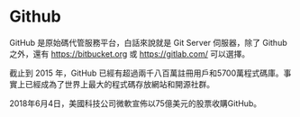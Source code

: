 # Github

GitHub 是原始碼代管服務平台，白話來說就是 Git Server 伺服器，除了 Github 之外，還有 <https://bitbucket.org> 或 <https://gitlab.com/> 可以選擇。

截止到 2015 年，GitHub 已經有超過兩千八百萬註冊用戶和5700萬程式碼庫。事實上已經成為了世界上最大的程式碼存放網站和開源社群。

2018年6月4日，美國科技公司微軟宣佈以75億美元的股票收購GitHub。

